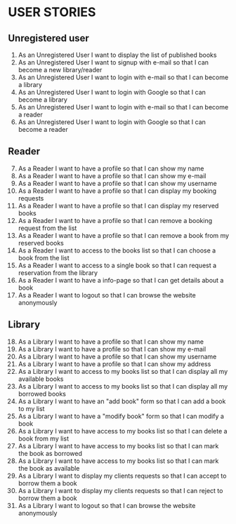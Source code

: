# USER STORIES

## Unregistered user
1. As an Unregistered User I want to display the list of published books
2. As an Unregistered User I want to signup with e-mail so that I can become a new library/reader
3. As an Unregistered User I want to login with e-mail so  that I can become a library
4. As an Unregistered User I want to login with Google so that I can become a library
5. As an Unregistered User I want to login with e-mail so  that I can become a reader
6. As an Unregistered User I want to login with Google so that I can become a reader

## Reader
7. As a Reader I want to have a profile so that I can show my name
8. As a Reader I want to have a profile so that I can show my e-mail
9. As a Reader I want to have a profile so that I can show my username
10. As a Reader I want to have a profile so that I can display my booking requests
11. As a Reader I want to have a profile so that I can display my reserved books
12. As a Reader I want to have a profile so that I can remove a booking request from the list
13. As a Reader I want to have a profile so that I can remove a book from my reserved books
14. As a Reader I want to access to the books list so that I can choose a book from the list
15. As a Reader I want to access to a single book so that I can request a reservation from the library
16. As a Reader I want to have a info-page so that I can get details about a book
17. As a Reader I want to logout so that I can browse the website anonymously

## Library
18. As a Library I want to have a profile so that I can show my name
19. As a Library I want to have a profile so that I can show my e-mail
20. As a Library I want to have a profile so that I can show my username
21. As a Library I want to have a profile so that I can show my address
22. As a Library I want to access to my books list so that I can display all my available books
23. As a Library I want to access to my books list so that I can display all my borrowed books
24. As a Library I want to have an "add book" form so that I can add a book to my list
25. As a Library I want to have a "modify book" form so that I can modify a book
26. As a Library I want to have access to my books list so that I can delete a book from my list
27. As a Library I want to have access to my books list so that I can mark the book as borrowed
28. As a Library I want to have access to my books list so that I can mark the book as available
29. As a Library I want to display my clients requests so that I can accept to borrow them a book
30. As a Library I want to display my clients requests so that I can reject to borrow them a book
31. As a Library I want to logout so that I can browse the website anonymously
